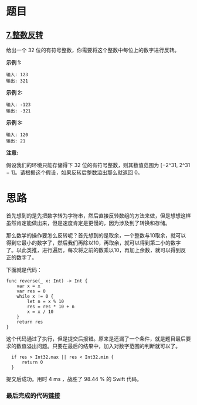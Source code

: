 # 题目

## [7.整数反转](https://leetcode-cn.com/problems/reverse-integer/)

给出一个 32 位的有符号整数，你需要将这个整数中每位上的数字进行反转。

**示例 1:**

```
输入: 123
输出: 321
```

**示例 2:**

```
输入: -123
输出: -321
```

**示例 3:**

```
输入: 120
输出: 21
```

**注意:**

假设我们的环境只能存储得下 32 位的有符号整数，则其数值范围为 [−2^31, 2^31 − 1]。请根据这个假设，如果反转后整数溢出那么就返回 0。

# 思路

首先想到的是先把数字转为字符串，然后直接反转数组的方法来做，但是想想这样虽然肯定能做出来，但是速度肯定是更慢的，因为涉及到了转换和存储。

那么数学的操作要怎么反转呢？首先想到的是取余，一个整数与10取余，就可以得到它最小的数字了，然后我们再除以10，再取余，就可以得到第二小的数字了。以此类推，进行遍历，每次将之前的数乘以10，再加上余数，就可以得到反正的数字了。

下面就是代码：

```
func reverse(_ x: Int) -> Int {
    var x = x
    var res = 0
    while x != 0 {
        let n = x % 10
        res = res * 10 + n
        x = x / 10
    }
    return res
}
```

这个代码通过了执行，但是提交后报错。原来是还漏了一个条件，就是题目最后要求的数值溢出问题。只要在最后的结果中，加入对数字范围的判断就可以了。

```
  if res > Int32.max || res < Int32.min {
      return 0
  }
```

提交后成功。用时 4 ms ，战胜了 98.44 % 的 Swift 代码。

### 最后完成的代码[链接](https://github.com/pepsikirk/LeetCode/blob/master/Algorithm/7.ReverseInteger/ReverseInteger.swift)



